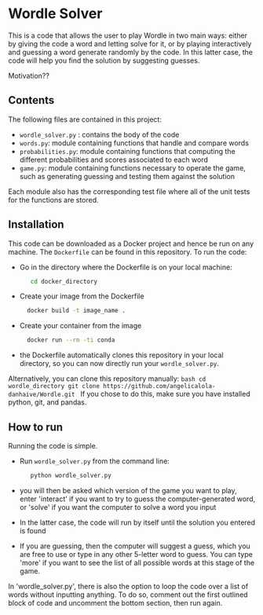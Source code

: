 # Wordle Solver

This is a code that allows the user to play Wordle in two main ways: either by giving the code a word and letting solve for it, or by playing interactively and guessing a word generate randomly by the code. In this latter case, the code will help you find the solution by suggesting guesses.

Motivation??

## Contents
The following files are contained in this project:
 - `wordle_solver.py` : contains the body of the code
 - `words.py`: module containing functions that handle and compare words
 - `probabilities.py`: module containing functions that computing the different probabilities and scores associated to each word
 - `game.py`: module containing functions necessary to operate the game, such as generating guessing and testing them against the solution
    
Each module also has the corresponding test file where all of the unit tests for the functions are stored.

## Installation

This code can be downloaded as a Docker project and hence be run on any machine. The `Dockerfile` can be found in this repository. To run the code:
 - Go in the directory where the Dockerfile is on your local machine:
 
   ```bash
      cd docker_directory
   ```
 - Create your image from the Dockerfile
 
    ```bash
      docker build -t image_name .
   ```
 - Create your container from the image
    ```bash
      docker run --rm -ti conda
   ``` 
 - the Dockerfile automatically clones this repository in your local directory, so you can now directly run your  `wordle_solver.py`. 
 
Alternatively, you can clone this repository manually:
    ```bash
      cd wordle_directory
      git clone https://github.com/angelicalola-danhaive/Wordle.git
      ```
If you chose to do this, make sure you have installed python, git, and pandas.

## How to run
Running the code is simple. 
 - Run `wordle_solver.py` from the command line:
    
   ```bash
      python wordle_solver.py
   ```
 - you will then be asked which version of the game you want to play, enter 'interact' if you want to try to guess the computer-generated word, or 'solve' if you want the computer to solve a word you input
 - In the latter case, the code will run by itself until the solution you entered is found
 - If you are guessing, then the computer will suggest a guess, which you are free to use or type in any other 5-letter word to guess. You can type 'more' if you want to see the list of all possible words at this stage of the game.
    
In 'wordle_solver.py', there is also the option to loop the code over a list of words without inputting anything. To do so, comment out the first outlined block of code and uncomment the bottom section, then run again.
